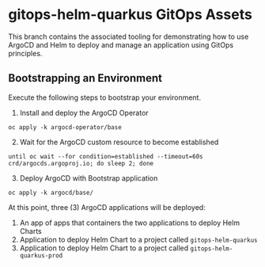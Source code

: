 # gitops-helm-quarkus GitOps Assets

This branch contains the associated tooling for demonstrating how to use ArgoCD and Helm to deploy and manage an application using GitOps principles. 

## Bootstrapping an Environment

Execute the following steps to bootstrap your environment.

1. Install and deploy the ArgoCD Operator

```
oc apply -k argocd-operator/base
```

2. Wait for the ArgoCD custom resource to become established

```
until oc wait --for condition=established --timeout=60s crd/argocds.argoproj.io; do sleep 2; done
```

3. Deploy ArgoCD with Bootstrap application

```
oc apply -k argocd/base/
```

At this point, three (3) ArgoCD applications will be deployed:

1. An app of apps that containers the two applications to deploy Helm Charts
2. Application to deploy Helm Chart to a project called `gitops-helm-quarkus`
3. Application to deploy Helm Chart to a project called `gitops-helm-quarkus-prod`
